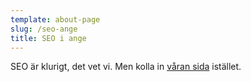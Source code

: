 ```yaml
---
template: about-page
slug: /seo-ange
title: SEO i ange
---
```

SEO är klurigt, det vet vi. Men kolla in [våran sida](/) istället. 